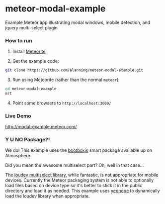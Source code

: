 meteor-modal-example
====================

Example Meteor app illustrating modal windows, mobile detection, and jquery multi-select plugin


### How to run

1. Install [Meteorite][1]
  
2. Get the example code:
```bash
git clone https://github.com/alanning/meteor-modal-example.git
```

3. Run using Meteorite (rather than the normal `meteor`):
```bash
cd meteor-modal-example
mrt
```

4. Point some browsers to `http://localhost:3000/`


### Live Demo

http://modal-example.meteor.com/


### Y U NO Package?!

We do!  This example uses the [bootboxjs][2] smart package available up on Atmosphere.

Did you mean the awesome multiselect part?  Oh, well in that case...

The [loudev multiselect library][3], while fantastic, is not appropriate for mobile devices.  Currently the Meteor packaging system is not able to optionally load files based on device type so it's better to stick it in the public directory and load it as needed.  This example uses [yepnope][4] to dynamically load the loudev library when appropriate.




[1]: https://github.com/oortcloud/meteorite "Meteorite"
[2]: https://atmosphere.meteor.com/package/bootboxjs "bootboxjs"
[3]: http://loudev.com/ "loudev"
[4]: http://yepnopejs.com/ "yepnope"
